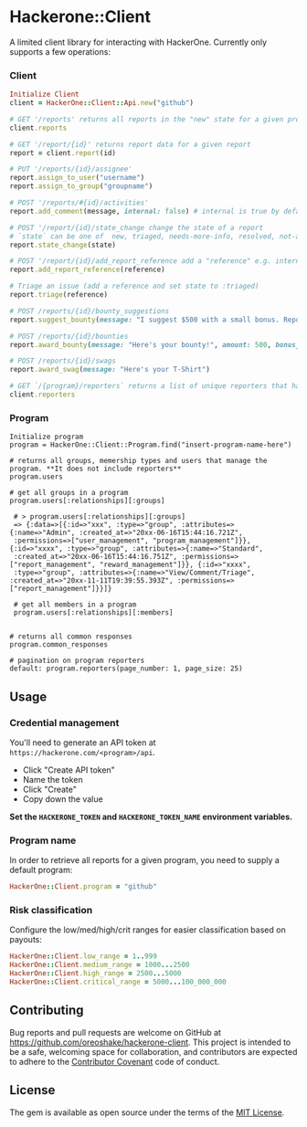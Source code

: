 # Hackerone::Client

A limited client library for interacting with HackerOne. Currently only supports a few operations:
### Client
```ruby
Initialize Client
client = HackerOne::Client::Api.new("github")

# GET '/reports' returns all reports in the "new" state for a given program
client.reports

# GET '/report/{id}' returns report data for a given report
report = client.report(id)

# PUT '/reports/{id}/assignee'
report.assign_to_user("username")
report.assign_to_group("groupname")

# POST '/reports/#{id}/activities'
report.add_comment(message, internal: false) # internal is true by default

# POST '/report/{id}/state_change change the state of a report
# `state` can be one of  new, triaged, needs-more-info, resolved, not-applicable, informative, duplicate, spam
report.state_change(state)

# POST '/report/{id}/add_report_reference add a "reference" e.g. internal issue number
report.add_report_reference(reference)

# Triage an issue (add a reference and set state to :triaged)
report.triage(reference)

# POST /reports/{id}/bounty_suggestions
report.suggest_bounty(message: "I suggest $500 with a small bonus. Report is well-written.", amount: 500, bonus_amount: 50)

# POST /reports/{id}/bounties
report.award_bounty(message: "Here's your bounty!", amount: 500, bonus_amount: 50)

# POST /reports/{id}/swags
report.award_swag(message: "Here's your T-Shirt")

# GET `/{program}/reporters` returns a list of unique reporters that have reported to your program
client.reporters
```
### Program
```
Initialize program
program = HackerOne::Client::Program.find("insert-program-name-here")

# returns all groups, memership types and users that manage the program. **It does not include reporters**
program.users

# get all groups in a program
program.users[:relationships][:groups]

 # > program.users[:relationships][:groups]
 => {:data=>[{:id=>"xxx", :type=>"group", :attributes=>{:name=>"Admin", :created_at=>"20xx-06-16T15:44:16.721Z",
 :permissions=>["user_management", "program_management"]}}, {:id=>"xxxx", :type=>"group", :attributes=>{:name=>"Standard",
 :created_at=>"20xx-06-16T15:44:16.751Z", :permissions=>["report_management", "reward_management"]}}, {:id=>"xxxx", 
 :type=>"group", :attributes=>{:name=>"View/Comment/Triage", :created_at=>"20xx-11-11T19:39:55.393Z", :permissions=>["report_management"]}}]}
 
 # get all members in a program
 program.users[:relationships][:members]


# returns all common responses
program.common_responses

# pagination on program reporters
default: program.reporters(page_number: 1, page_size: 25)
```

## Usage

### Credential management

You'll need to generate an API token at `https://hackerone.com/<program>/api`.

* Click "Create API token"
* Name the token
* Click "Create"
* Copy down the value

**Set the `HACKERONE_TOKEN` and `HACKERONE_TOKEN_NAME` environment variables.**

### Program name

In order to retrieve all reports for a given program, you need to supply a default program:

```ruby
HackerOne::Client.program = "github"
```

### Risk classification

Configure the low/med/high/crit ranges for easier classification based on payouts:

```ruby
HackerOne::Client.low_range = 1..999
HackerOne::Client.medium_range = 1000...2500
HackerOne::Client.high_range = 2500...5000
HackerOne::Client.critical_range = 5000...100_000_000
```

## Contributing

Bug reports and pull requests are welcome on GitHub at https://github.com/oreoshake/hackerone-client. This project is intended to be a safe, welcoming space for collaboration, and contributors are expected to adhere to the [Contributor Covenant](http://contributor-covenant.org) code of conduct.


## License

The gem is available as open source under the terms of the [MIT License](http://opensource.org/licenses/MIT).
